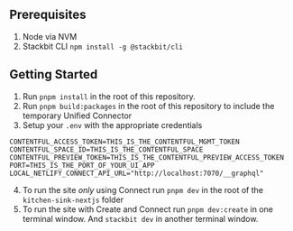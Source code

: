 ## Prerequisites
1. Node via NVM
2. Stackbit CLI `npm install -g @stackbit/cli`


## Getting Started

1. Run `pnpm install` in the root of this repository.
2. Run `pnpm build:packages` in the root of this repository to include the temporary Unified Connector
3. Setup your `.env` with the appropriate credentials

```
CONTENTFUL_ACCESS_TOKEN=THIS_IS_THE_CONTENTFUL_MGMT_TOKEN
CONTENTFUL_SPACE_ID=THIS_IS_THE_CONTENTFUL_SPACE
CONTENTFUL_PREVIEW_TOKEN=THIS_IS_THE_CONTENTFUL_PREVIEW_ACCESS_TOKEN
PORT=THIS_IS_THE_PORT_OF_YOUR_UI_APP
LOCAL_NETLIFY_CONNECT_API_URL="http://localhost:7070/__graphql"
```

4. To run the site _only_ using Connect run `pnpm dev` in the root of the `kitchen-sink-nextjs` folder
5. To run the site with Create and Connect run `pnpm dev:create` in one terminal window. And `stackbit dev` in another terminal window.